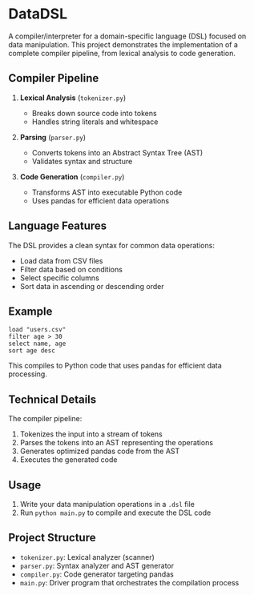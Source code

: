 # DataDSL

A compiler/interpreter for a domain-specific language (DSL) focused on data manipulation. This project demonstrates the implementation of a complete compiler pipeline, from lexical analysis to code generation.

## Compiler Pipeline

1. **Lexical Analysis** (`tokenizer.py`)
   - Breaks down source code into tokens
   - Handles string literals and whitespace

2. **Parsing** (`parser.py`)
   - Converts tokens into an Abstract Syntax Tree (AST)
   - Validates syntax and structure

3. **Code Generation** (`compiler.py`)
   - Transforms AST into executable Python code
   - Uses pandas for efficient data operations

## Language Features

The DSL provides a clean syntax for common data operations:
- Load data from CSV files
- Filter data based on conditions
- Select specific columns
- Sort data in ascending or descending order

## Example

```dsl
load "users.csv"
filter age > 30
select name, age
sort age desc
```

This compiles to Python code that uses pandas for efficient data processing.

## Technical Details

The compiler pipeline:
1. Tokenizes the input into a stream of tokens
2. Parses the tokens into an AST representing the operations
3. Generates optimized pandas code from the AST
4. Executes the generated code

## Usage

1. Write your data manipulation operations in a `.dsl` file
2. Run `python main.py` to compile and execute the DSL code

## Project Structure

- `tokenizer.py`: Lexical analyzer (scanner)
- `parser.py`: Syntax analyzer and AST generator
- `compiler.py`: Code generator targeting pandas
- `main.py`: Driver program that orchestrates the compilation process
